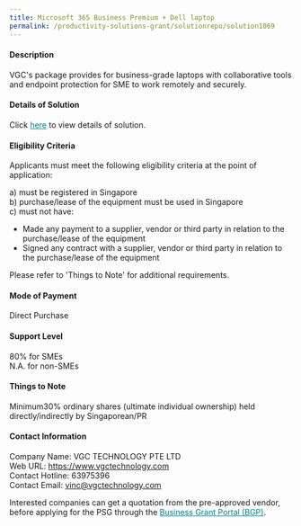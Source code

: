 ```yaml
---
title: Microsoft 365 Business Premium + Dell laptop
permalink: /productivity-solutions-grant/solutionrepo/solution1069
---
```


#### Description

VGC's package provides for business-grade laptops with collaborative tools and endpoint protection for SME to work remotely and securely. 

#### Details of Solution

Click <a href='https://govassist.gobusiness.gov.sg/images/psg/Desensitised_VGC_Technologies-Bundle_B_(Software%20+%20Laptop)_Annex_3_Part_2.pdf' style='color:#037e8a'>here</a> to view details of solution.

#### Eligibility Criteria

Applicants must meet the following eligibility criteria at the point of application:

a) must be registered in Singapore <br>
b) purchase/lease of the equipment must be used in Singapore <br>
c) must not have:
- Made any payment to a supplier, vendor or third party in relation to the purchase/lease of the equipment
- Signed any contract with a supplier, vendor or third party in relation to the purchase/lease of the equipment

Please refer to 'Things to Note' for additional requirements.

#### Mode of Payment
Direct Purchase 

#### Support Level
80% for SMEs <br>
N.A. for non-SMEs

#### Things to Note
Minimum30% ordinary shares (ultimate individual ownership) held directly/indirectly by Singaporean/PR

#### Contact Information
Company Name: VGC TECHNOLOGY PTE LTD <br>Web URL: https://www.vgctechnology.com <br>Contact Hotline: 63975396<br>Contact Email: vinc@vgctechnology.com  <br>

Interested companies can get a quotation from the pre-approved vendor, before applying for the PSG through the <a target='_blank' style='color:#037e8a' href='https://www.businessgrants.gov.sg/'>Business Grant Portal (BGP)</a>.
